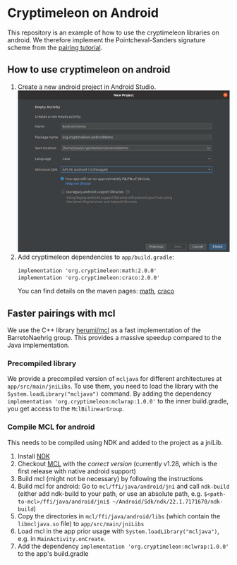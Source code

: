 # Cryptimeleon on Android

This repository is an example of how to use the cryptimeleon libraries on android.
We therefore implement the Pointcheval-Sanders signature scheme from the [pairing tutorial](https://cryptimeleon.github.io/getting-started/pairing-tutorial.html).

## How to use cryptimeleon on android

 1. Create a new android project in Android Studio. ![](images/app-setup.png)
 2. Add cryptimeleon dependencies to `app/build.gradle`:
      ```
      implementation 'org.cryptimeleon:math:2.0.0'
      implementation 'org.cryptimeleon:craco:2.0.0'
      ```
    You can find details on the maven pages: [math](https://search.maven.org/artifact/org.cryptimeleon/math/2.0.0/jar), [craco](https://search.maven.org/artifact/org.cryptimeleon/craco/2.0.0/jar)

## Faster pairings with mcl

We use the C++ library [herumi/mcl](https://github.com/herumi/mcl) as a fast implementation of the BarretoNaehrig group.
This provides a massive speedup compared to the Java implementation.

### Precompiled library

We provide a precompiled version of `mcljava` for different architectures at `app/src/main/jniLibs`.
To use them, you need to load the library with the `System.loadLibrary("mcljava")` command.
By adding the dependency `implementation 'org.cryptimeleon:mclwrap:1.0.0'` to the inner build.gradle, you get access to the `MclBilinearGroup`.

### Compile MCL for android

This needs to be compiled using NDK and added to the project as a jniLib.

 1. Install [NDK](https://developer.android.com/studio/projects/install-ndk)
 2. Checkout [MCL](https://github.com/herumi/mcl) with the *correct version* (currently v1.28, which is the first release with native android support)
 3. Build mcl (might not be necessary) by following the instructions
 4. Build mcl for android: Go to `mcl/ffi/java/android/jni` and call `ndk-build` (either add ndk-build to your path, or use an absolute path, e.g. `$<path-to-mcl>/ffi/java/android/jni$ ~/Android/Sdk/ndk/22.1.7171670/ndk-build`)
 5. Copy the directories in `mcl/ffi/java/android/libs` (which contain the `libmcljava.so` file) to `app/src/main/jniLibs`
 6. Load mcl in the app prior usage with `System.loadLibrary("mcljava")`, e.g. in `MainActivity.onCreate`.
 7. Add the dependency `implementation 'org.cryptimeleon:mclwrap:1.0.0'` to the app's build.gradle